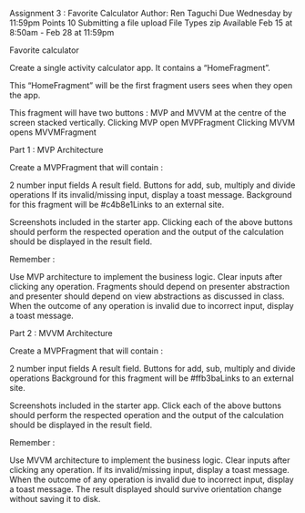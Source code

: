 Assignment 3 : Favorite Calculator 
Author: Ren Taguchi
Due Wednesday by 11:59pm Points 10 Submitting a file upload File Types zip Available Feb 15 at 8:50am - Feb 28 at 11:59pm

Favorite calculator


Create a single activity calculator app. It contains a “HomeFragment”. 


This “HomeFragment” will be the first fragment users sees when they open the app. 


This fragment will have two buttons : MVP and MVVM at the centre of the screen stacked vertically. 
Clicking MVP open MVPFragment
Clicking MVVM opens MVVMFragment

 


Part 1 : MVP Architecture



Create a MVPFragment that will contain : 


2 number input fields 
A result field. 
Buttons for add, sub, multiply and divide operations
If its invalid/missing input, display a toast message.
Background for this fragment will be #c4b8e1Links to an external site.

Screenshots included in the starter app. Clicking each of the above buttons should perform the respected operation and the output of the calculation should be displayed in the result field.  



Remember : 


Use MVP architecture to implement the business logic.
Clear inputs after clicking any operation.
Fragments should depend on presenter abstraction and presenter should depend on view abstractions as discussed in class.
When the outcome of any operation is invalid due to incorrect input, display a toast message.

 


Part 2 : MVVM Architecture


Create a MVPFragment that will contain : 


2 number input fields 
A result field. 
Buttons for add, sub, multiply and divide operations
Background for this fragment will be #ffb3baLinks to an external site.

Screenshots included in the starter app. Click each of the above buttons should perform the respected operation and the output of the calculation should be displayed in the result field.  



Remember : 


Use MVVM architecture to implement the business logic.
Clear inputs after clicking any operation.
If its invalid/missing input, display a toast message.
When the outcome of any operation is invalid due to incorrect input, display a toast message.
The result displayed should survive orientation change without saving it to disk.

 

